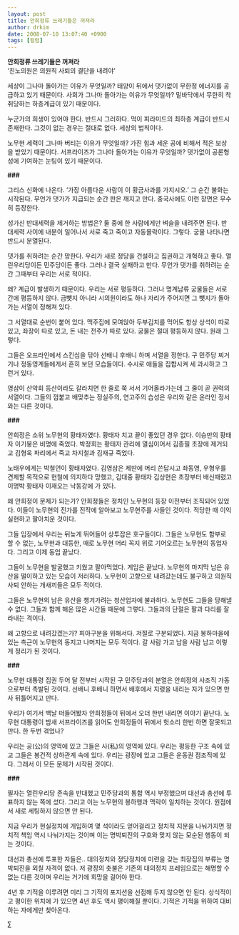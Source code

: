 ```yaml
---
layout: post
title: 안희정류 쓰레기들은 꺼져라
author: drkim
date: 2008-07-10 13:07:40 +0900
tags: [컬럼]
---
```

**안희정류 쓰레기들은 꺼져라**  
‘친노의원은 의원직 사퇴의 결단을 내려야’

세상이 그나마 돌아가는 이유가 무엇일까? 태양이 뒤에서 댓가없이 무한정 에너지를 공급하고 있기 때문이다. 사회가 그나마 돌아가는 이유가 무엇일까? 밑바닥에서 무한히 착취당하는 하층계급이 있기 때문이다. 

누군가의 희생이 있어야 한다. 반드시 그러하다. 먹이 피라미드의 최하층 계급이 반드시 존재한다. 그것이 없는 경우는 절대로 없다. 세상의 법칙이다. 

노무현 세력이 그나마 버티는 이유가 무엇일까? 가진 힘과 세운 공에 비해서 적은 보상을 받았기 때문이다. 서프라이즈가 그나마 돌아가는 이유가 무엇일까? 댓가없이 공론형성에 기여하는 눈팅이 있기 때문이다. 

**###**

그리스 신화에 나온다. ‘가장 아름다운 사람이 이 황금사과를 가지시오.’ 그 순간 불화는 시작된다. 무언가 댓가가 지급되는 순간 판은 깨지고 만다. 중국사에도 이런 장면은 무수히 등장한다. 

성가신 반대세력을 제거하는 방법은? 둘 중에 한 사람에게만 벼슬을 내려주면 된다. 반대세력 사이에 내분이 일어나서 서로 죽고 죽이고 자동몰락이다. 그렇다. 궁물 나타나면 반드시 분열된다. 

댓가를 취하려는 순간 망한다. 우리가 새로 정당을 건설하고 집권하고 개혁하고 좋다. 열린우리당이든 민주당이든 좋다. 그러나 결국 실패하고 만다. 무언가 댓가를 취하려는 순간 그때부터 우리는 서로 적이다. 

왜? 계급이 발생하기 때문이다. 우리는 서로 평등하다. 그러나 명계남류 궁물들은 서로간에 평등하지 않다. 금뺏지 아니라 시의원이라도 하나 자리가 주어지면 그 뺏지가 돌아가는 서열이 정해져 있다. 

그 서열대로 순번이 붙어 있다. 맥주집에 모여앉아 두부김치를 먹어도 항상 상석이 따로 있고, 좌장이 따로 있고, 돈 내는 전주가 따로 있다. 궁물은 절대 평등하지 않다. 원래 그렇다. 

그들은 오프라인에서 스킨십을 닦아 선배니 후배니 하며 서열을 정한다. 구 민주당 찌거기나 정동영계들에게서 흔히 보던 모습들이다. 수시로 애들을 집합시켜 세 과시하고 그런거 있다. 

영삼이 산악회 등산이라도 갈라치면 한 줄로 쭉 서서 기어올라가는데 그 줄이 곧 권력의 서열이다. 그들의 껌붙고 배맞추는 정실주의, 연고주의 습성은 우리와 같은 온라인 정서와는 다른 것이다. 

**###**

안희정은 소위 노무현의 황태자였다. 황태자 치고 끝이 좋았던 경우 없다. 이승만의 황태자 이기붕은 비명에 죽었다. 박정희는 황태자 관리에 열심이어서 김종필 초장에 제거되고 김형욱 파리에서 죽고 차지철과 김재규 죽었다.

노태우에게는 박철언이 황태자였다. 김영삼은 제딴에 머리 쓴답시고 좌동영, 우형우를 견제할 목적으로 현철에 의지하다 망했고, 김대중 황태자 김상현은 초장부터 배신때렸고 이명박 황태자 이재오는 낙동강에 가 있다. 

왜 안희정이 문제가 되는가? 안희정들은 정치인 노무현의 등장 이전부터 조직되어 있었다. 이들이 노무현의 진가를 진작에 알아보고 노무현주를 사들인 것이다. 적당한 때 이익실현하고 팔아치운 것이다. 

그들 입장에서 우리는 뒤늦게 뛰어들어 상투잡은 호구들이다. 그들은 노무현도 함부로 할 수 없는, 노무현과 대등한, 때로 노무현 머리 꼭지 위로 기어오르는 노무현의 동업자다. 그리고 이제 동업 끝났다. 

그들이 노무현을 발굴했고 키웠고 팔아먹었다. 게임은 끝났다. 노무현의 마지막 남은 유산을 떨이하고 있는 모습이 저러하다. 노무현이 고향으로 내려갔는데도 불구하고 의원직 사퇴 안하는 개새끼들은 모두 적이다. 

그들은 노무현의 남은 유산을 챙겨가려는 청산업자에 불과하다. 노무현도 그들을 당해낼 수 없다. 그들과 함께 해온 많은 시간들 때문에 그렇다. 그들과의 단절은 팔과 다리를 잘라내는 격이다.

왜 고향으로 내려갔겠는가? 피아구분을 위해서다. 저절로 구분되었다. 지금 봉하마을에 있는 측근이 노무현의 동지고 나머지는 모두 적이다. 갈 사람 가고 남을 사람 남고 이렇게 정리가 된 것이다. 

**###**

노무현 대통령 집권 두어 달 전부터 시작된 구 민주당과의 분열은 안희정의 사조직 가동으로부터 촉발된 것이다. 선배니 후배니 하면서 배후에서 지령을 내리는 자가 있으면 만사 뒤틀어지고 만다. 

우리가 여기서 백날 떠들어봤자 안희정들이 뒤에서 오더 한번 내리면 이야기 끝난다. 노무현 대통령이 밤새 서프라이즈를 읽어도 안희정들이 뒤에서 헛소리 한번 하면 잘못되고 만다. 한 두번 겪었나?

우리는 공(公)의 영역에 있고 그들은 사(私)의 영역에 있다. 우리는 평등한 구조 속에 있고 그들은 봉건적 상하관계 속에 있다. 우리는 광장에 있고 그들은 운동권 점조직에 있다. 그래서 이 모든 문제가 시작된 것이다. 

**###**

필자는 열린우리당 존속을 반대했고 민주당과의 통합 역시 부정했으며 대선과 총선에 투표하지 않는 쪽에 섰다. 그리고 이는 노무현의 봉하행과 맥락이 일치하는 것이다. 원점에서 새로 세팅하지 않으면 안 된다. 

지금 우리가 현실정치에 개입하여 몇 석이라도 얻어걸리고 정치적 지분을 나눠가지면 정치적 책임 역시 나눠가지는 것이며 이는 명박퇴진의 구호와 맞지 않는 모순된 행동이 되는 것이다. 

대선과 총선에 투표한 자들은.. 대의정치와 정당정치에 미련을 갖는 최장집의 부류는 명박퇴진을 외칠 자격이 없다. 저 광장의 촛불은 기존의 대의정치 프레임으로는 해명할 수 없는 다른 것이며 우리는 거기에 희망을 걸어야 한다. 

4년 후 기적을 이루려면 미리 그 기적의 포지션을 선점해 두지 않으면 안 된다. 상식적이고 평이한 위치에 가 있으면 4년 후도 역시 평이해질 뿐이다. 기적은 기적을 위하여 대비하는 자에게만 찾아온다.





∑